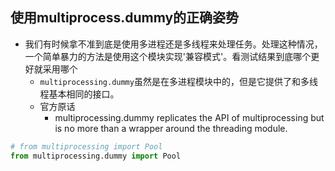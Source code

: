 ## 使用multiprocess.dummy的正确姿势
- 我们有时候拿不准到底是使用多进程还是多线程来处理任务。处理这种情况，一个简单暴力的方法是使用这个模块实现'兼容模式'。看测试结果到底哪个更好就采用哪个
	- `multiprocessing.dummy`虽然是在多进程模块中的，但是它提供了和多线程基本相同的接口。
	- 官方原话
		- multiprocessing.dummy replicates the API of multiprocessing but is no more than a wrapper around the threading module.

```python
# from multiprocessing import Pool
from multiprocessing.dummy import Pool
```